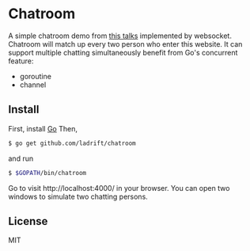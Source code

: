 # Chatroom
A simple chatroom demo from [this talks](https://talks.golang.org/2012/chat.slide) implemented by websocket.
Chatroom will match up every two person who enter this website.
It can support multiple chatting simultaneously benefit from Go's concurrent feature:
- goroutine
- channel

## Install
First, install [Go](https://golang.org/)
Then,
```bash
$ go get github.com/ladrift/chatroom
```
and run
```bash
$ $GOPATH/bin/chatroom
```
Go to visit http://localhost:4000/ in your browser.
You can open two windows to simulate two chatting persons.

## License
MIT
